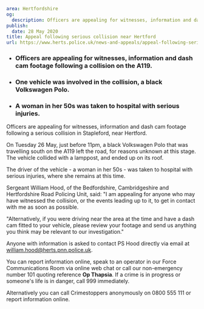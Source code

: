 ```yaml
area: Hertfordshire
og:
  description: Officers are appealing for witnesses, information and dash cam footage following a serious collision in Stapleford, near Hertford.
publish:
  date: 28 May 2020
title: Appeal following serious collision near Hertford
url: https://www.herts.police.uk/news-and-appeals/appeal-following-serious-collision-near-hertford-0162
```

* ### Officers are appealing for witnesses, information and dash cam footage following a collision on the A119.

 * ### One vehicle was involved in the collision, a black Volkswagen Polo.

 * ### A woman in her 50s was taken to hospital with serious injuries.

Officers are appealing for witnesses, information and dash cam footage following a serious collision in Stapleford, near Hertford.

On Tuesday 26 May, just before 11pm, a black Volkswagen Polo that was travelling south on the A119 left the road, for reasons unknown at this stage. The vehicle collided with a lamppost, and ended up on its roof.

The driver of the vehicle - a woman in her 50s - was taken to hospital with serious injuries, where she remains at this time.

Sergeant William Hood, of the Bedfordshire, Cambridgeshire and Hertfordshire Road Policing Unit, said: "I am appealing for anyone who may have witnessed the collision, or the events leading up to it, to get in contact with me as soon as possible.

"Alternatively, if you were driving near the area at the time and have a dash cam fitted to your vehicle, please review your footage and send us anything you think may be relevant to our investigation."

Anyone with information is asked to contact PS Hood directly via email at william.hood@herts.pnn.police.uk.

You can report information online, speak to an operator in our Force Communications Room via online web chat or call our non-emergency number 101 quoting reference **Op Thapsia**. If a crime is in progress or someone's life is in danger, call 999 immediately.

Alternatively you can call Crimestoppers anonymously on 0800 555 111 or report information online.
